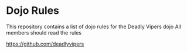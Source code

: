 Dojo Rules
==========

This repository contains a list of dojo rules for the Deadly Vipers dojo
All members should read the rules
 

 https://github.com/deadlyvipers
